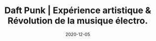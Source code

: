 ---
type: "card"
title: "Daft Punk | Expérience artistique & Révolution de la musique électro."
h1: "Daft Punk | Comment Thomas et Guy-Manuel nous ont livré expérience artistique inédite ?"
description: "Daft Punk. Une expérience artistique inédite, comment le duo a provoqué une révolution de la musique électronique mondiale ?"
date: "2020-12-05"
title1: "La rencontre"
img1: "/img/testdaft.png"
descImg1: "Avant l'Expérience artistique, La rencontre"
card1: "Thomas et Guy-Manuel se sont rencontrés au lycée Carnot à Paris et devenus rapidement de très proches amis. Ayant les mêmes gouts pour la musique et le cinéma, ils forment à 17 ans leur premier groupe dont le nom était un hommage à une chanson du groupe de pop-rock « The Beach Boys » Darlin’. Selon nos recherches, le premier but de cette première collaboration était de gagner une popularité auprès des demoiselles. « On avait 17 ans et on voulait avoir un groupe de rock comme tout le monde, c’est comme ça que Darlin’ est arrivé » déclare Thomas dans une radio aux USA. Ce même groupe leur vaudra quelques années plus tard le nom Daft Punk que nous connaissons tous."
title2: "Changement de Cap"
img2: "/img/daftpunk2.png"
descImg2: "L'Expérience artistique inédite: Changement de Cap"
card2: "Alors que tout semblait bien partir pour le jeune groupe, l’un des premiers morceaux a provoqué un virage important de leur carrière. « Les deux morceaux de Darlin’ sont un punk débile nommé Cindy So Loud, ceci est le titre et les seules paroles » critique avancée par Dave JENNINS journaliste au magazine Melody Maker. Daniel DAUXERRE manager de Dalrin’ déclare que cette critique a provoqué un temps d’arrêt pour le groupe. Cette critique a même changé l’optimisme des jeunes envers leur musique. Daniel déclare dans une interview « J’ai dû attendre 6 à 7 mois pour avoir deux morceaux, pas par fénéantise mais parce qu’ils ne voulaient pas aller là, une manière polie de dire on est en train de penser à autre chose »"
title3: "Casques pour se cacher ?"
img3: "/img/daftpunk4.png"
descImg3: "L'Expérience artistique inédite: Casques pour se cacher ?"
card3: "Oui mais pas que ... « Nous nous intéressons à la frontière entre la fiction et la réalité, en créant ces personnages fictifs qui existent dans la vraie vie » déclare Thomas dans une interview. En s’intéressant à leurs uniformes, on s’aperçoit que les casques ne sont finalement qu’un complément pour la forme du robot. En effet Thomas et Guy-Manuel sont avant tout fascinés par la technologie et en particulier les robots, ils essayent à travers leur musique et aussi leur long métrage de mettre en avant la place de la technologie dans la vie de nos sociétés. Thomas cite « La technologie possède un caractère à la fois séduisant et effrayant. Le robot est pareil : il peut être cool comme terrifiant. On est stimulés par ce paradoxe. »"
title4: "Au-delà"
img4: "/img/daftpunk3.png"
descImg4: "L'Expérience artistique inédite: Au-delà"
card4: "3 concepts résument les secrets du succès des Daft Punk : Maitrise, Contrôle, Essay.
Maitrise : Thomas est décrit comme un géni de la machine, il consulte les manuels d’instructions des instruments chaque mois.
Contrôle : Les contrats signés entre Daft Punk et les maisons de disque ont toujours fait l’objet d’une analyse approfondie. Daft Punk contrôlaient leur image, leur musique, ainsi que la distribution de leurs albums.
Essay : Daft Punk n’est pas seulement un groupe de musique, mais ils ont essayé d’autres branches artistiques comme le cinéma, les films d’animation, et bien d’autres. Tous ces atouts réunis ont permis au mode de la musique électro d’assister à une expérience artistique inédite."
---